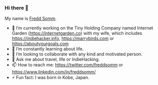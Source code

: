 ### Hi there 👋

My name is [Fredd Somm](https://freddsomm.com).

- 🔭 I’m currently working on the Tiny Holding Company named Internet Garden (https://internetgarden.co) with my wife, which includes https://indiehacker.info, https://marrybirds.com or https://aboutyourgoals.com
- 🌱 I’m constantly learning about life.
- 👯 I’m looking to collaborate with any kind and motivated person.
- 💬 Ask me about travel, life or IndieHacking.
- 📫 How to reach me: https://twitter.com/freddsomm or https://www.linkedin.com/in/freddsomm/
- ⚡ Fun fact: I was born in Kobe, Japan.

